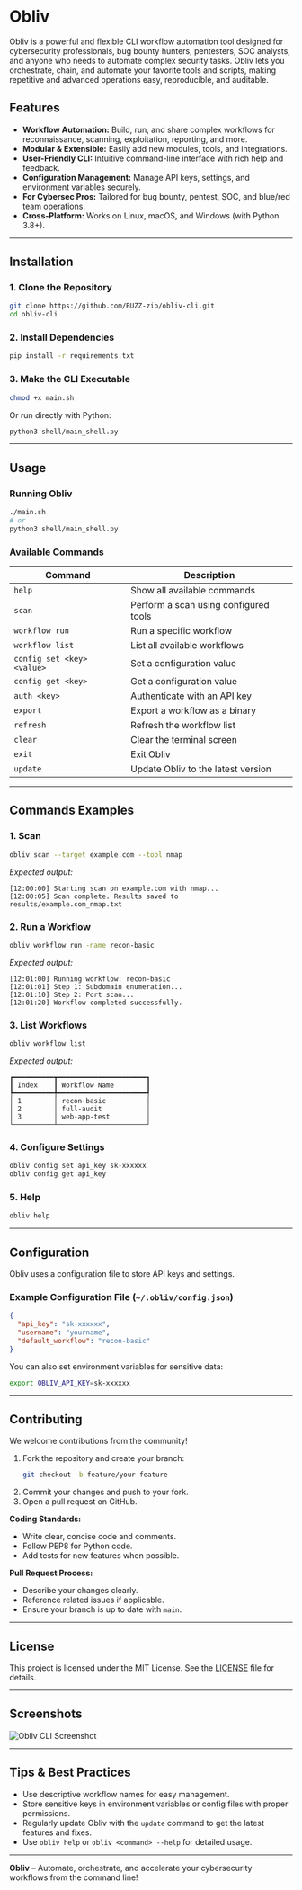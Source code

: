 # Obliv

Obliv is a powerful and flexible CLI workflow automation tool designed for cybersecurity professionals, bug bounty hunters, pentesters, SOC analysts, and anyone who needs to automate complex security tasks. Obliv lets you orchestrate, chain, and automate your favorite tools and scripts, making repetitive and advanced operations easy, reproducible, and auditable.

## Features

- **Workflow Automation:** Build, run, and share complex workflows for reconnaissance, scanning, exploitation, reporting, and more.
- **Modular & Extensible:** Easily add new modules, tools, and integrations.
- **User-Friendly CLI:** Intuitive command-line interface with rich help and feedback.
- **Configuration Management:** Manage API keys, settings, and environment variables securely.
- **For Cybersec Pros:** Tailored for bug bounty, pentest, SOC, and blue/red team operations.
- **Cross-Platform:** Works on Linux, macOS, and Windows (with Python 3.8+).

---

## Installation

### 1. Clone the Repository

```bash
git clone https://github.com/BUZZ-zip/obliv-cli.git
cd obliv-cli
```

### 2. Install Dependencies

```bash
pip install -r requirements.txt
```

### 3. Make the CLI Executable

```bash
chmod +x main.sh
```

Or run directly with Python:

```bash
python3 shell/main_shell.py
```

---

## Usage

### Running Obliv

```bash
./main.sh
# or
python3 shell/main_shell.py
```

### Available Commands

| Command                        | Description                                 |
|--------------------------------|---------------------------------------------|
| `help`                         | Show all available commands                 |
| `scan`                         | Perform a scan using configured tools       |
| `workflow run`                 | Run a specific workflow                     |
| `workflow list`                | List all available workflows                |
| `config set <key> <value>`     | Set a configuration value                   |
| `config get <key>`             | Get a configuration value                   |
| `auth <key>`                   | Authenticate with an API key                |
| `export`                       | Export a workflow as a binary               |
| `refresh`                      | Refresh the workflow list                   |
| `clear`                        | Clear the terminal screen                   |
| `exit`                         | Exit Obliv                                  |
| `update`                       | Update Obliv to the latest version          |

---

## Commands Examples

### 1. Scan

```bash
obliv scan --target example.com --tool nmap
```
_Expected output:_
```
[12:00:00] Starting scan on example.com with nmap...
[12:00:05] Scan complete. Results saved to results/example.com_nmap.txt
```

### 2. Run a Workflow

```bash
obliv workflow run -name recon-basic
```
_Expected output:_
```
[12:01:00] Running workflow: recon-basic
[12:01:01] Step 1: Subdomain enumeration...
[12:01:10] Step 2: Port scan...
[12:01:20] Workflow completed successfully.
```

### 3. List Workflows

```bash
obliv workflow list
```
_Expected output:_
```
┏━━━━━━━━━━┳━━━━━━━━━━━━━━━━━━━━━━┓
┃ Index    ┃ Workflow Name        ┃
┡━━━━━━━━━━╇━━━━━━━━━━━━━━━━━━━━━━┩
│ 1        │ recon-basic          │
│ 2        │ full-audit           │
│ 3        │ web-app-test         │
└──────────┴──────────────────────┘
```

### 4. Configure Settings

```bash
obliv config set api_key sk-xxxxxx
obliv config get api_key
```

### 5. Help

```bash
obliv help
```

---

## Configuration

Obliv uses a configuration file to store API keys and settings.

### Example Configuration File (`~/.obliv/config.json`)

```json
{
  "api_key": "sk-xxxxxx",
  "username": "yourname",
  "default_workflow": "recon-basic"
}
```

You can also set environment variables for sensitive data:

```bash
export OBLIV_API_KEY=sk-xxxxxx
```

---

## Contributing

We welcome contributions from the community!

1. Fork the repository and create your branch:
   ```bash
   git checkout -b feature/your-feature
   ```
2. Commit your changes and push to your fork.
3. Open a pull request on GitHub.

**Coding Standards:**
- Write clear, concise code and comments.
- Follow PEP8 for Python code.
- Add tests for new features when possible.

**Pull Request Process:**
- Describe your changes clearly.
- Reference related issues if applicable.
- Ensure your branch is up to date with `main`.

---

## License

This project is licensed under the MIT License. See the [LICENSE](LICENSE) file for details.

---

## Screenshots

![Obliv CLI Screenshot](docs/screenshot.png)

---

## Tips & Best Practices

- Use descriptive workflow names for easy management.
- Store sensitive keys in environment variables or config files with proper permissions.
- Regularly update Obliv with the `update` command to get the latest features and fixes.
- Use `obliv help` or `obliv <command> --help` for detailed usage.

---

**Obliv** – Automate, orchestrate, and accelerate your cybersecurity workflows from the command line!
